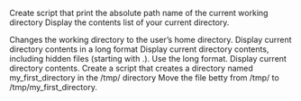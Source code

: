 Create script that print the absolute path name of the current working directory
Display the contents list of your current directory.

Changes the working directory to the user’s home directory.
Display current directory contents in a long format
Display current directory contents, including hidden files (starting with .). Use the long format.
Display current directory contents.
Create a script that creates a directory named my_first_directory in the /tmp/ directory
Move the file betty from /tmp/ to /tmp/my_first_directory.
